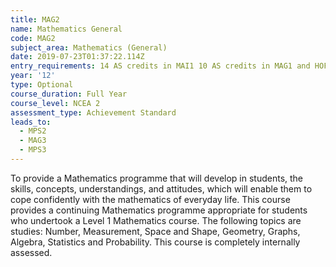 ```yaml
---
title: MAG2
name: Mathematics General
code: MAG2
subject_area: Mathematics (General)
date: 2019-07-23T01:37:22.114Z
entry_requirements: 14 AS credits in MAI1 10 AS credits in MAG1 and HOF/TIC approval required.
year: '12'
type: Optional
course_duration: Full Year
course_level: NCEA 2
assessment_type: Achievement Standard
leads_to:
  - MPS2
  - MAG3
  - MPS3
---
```

To provide a Mathematics programme that will develop in students, the skills, concepts, understandings, and attitudes, which will enable them to cope confidently with the mathematics of everyday life. This course provides a continuing Mathematics programme appropriate for students who undertook a Level 1 Mathematics course. The following topics are studies: Number, Measurement, Space and Shape, Geometry, Graphs, Algebra, Statistics and Probability. This course is completely internally assessed.
